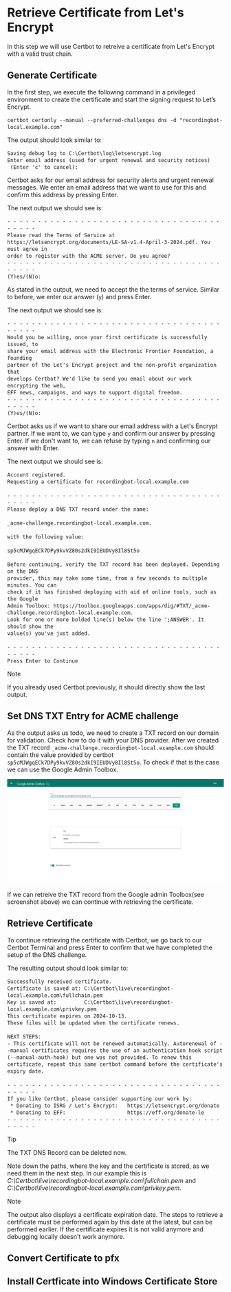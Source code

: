 # Retrieve Certificate from Let's Encrypt

In this step we will use Certbot to retreive a certificate from Let's Encrypt with a valid trust
chain.

## Generate Certificate

In the first step, we execute the following command in a privileged environment to create the
certificate and start the signing request to Let’s Encrypt.

``` pwsh
certbot certonly --manual --preferred-challenges dns -d "recordingbot-local.example.com"
```

The output should look similar to:

``` text
Saving debug log to C:\Certbot\log\letsencrypt.log
Enter email address (used for urgent renewal and security notices)
 (Enter 'c' to cancel):
```

Certbot asks for our email address for security alerts and urgent renewal messages. We enter an
email address that we want to use for this and confirm this address by pressing Enter.

The next output we should see is:

``` text
- - - - - - - - - - - - - - - - - - - - - - - - - - - - - - - - - - - - - - - -
Please read the Terms of Service at
https://letsencrypt.org/documents/LE-SA-v1.4-April-3-2024.pdf. You must agree in
order to register with the ACME server. Do you agree?
- - - - - - - - - - - - - - - - - - - - - - - - - - - - - - - - - - - - - - - -
(Y)es/(N)o:
```

As stated in the output, we need to accept the the terms of service. Similar to before, we enter our
answer (`y`) and press Enter.

The next output we should see is:

``` text
- - - - - - - - - - - - - - - - - - - - - - - - - - - - - - - - - - - - - - - -
Would you be willing, once your first certificate is successfully issued, to
share your email address with the Electronic Frontier Foundation, a founding
partner of the Let's Encrypt project and the non-profit organization that
develops Certbot? We'd like to send you email about our work encrypting the web,
EFF news, campaigns, and ways to support digital freedom.
- - - - - - - - - - - - - - - - - - - - - - - - - - - - - - - - - - - - - - - -
(Y)es/(N)o:
```

Certbot asks us if we want to share our email address with a Let's Encrypt partner. If we want to,
we can type `y` and confirm our answer by pressing Enter. If we don't want to, we can refuse by
typing `n` and confirming our answer with Enter.

The next output we should see is:

``` text
Account registered.
Requesting a certificate for recordingbot-local.example.com

- - - - - - - - - - - - - - - - - - - - - - - - - - - - - - - - - - - - - - - -
Please deploy a DNS TXT record under the name:

_acme-challenge.recordingbot-local.example.com.

with the following value:

sp5cMJWgqECk7DPy9kvVZ80s2dkI9IEUDVy8Il8St5o

Before continuing, verify the TXT record has been deployed. Depending on the DNS
provider, this may take some time, from a few seconds to multiple minutes. You can
check if it has finished deploying with aid of online tools, such as the Google
Admin Toolbox: https://toolbox.googleapps.com/apps/dig/#TXT/_acme-challenge.recordingbot-local.example.com.
Look for one or more bolded line(s) below the line ';ANSWER'. It should show the
value(s) you've just added.

- - - - - - - - - - - - - - - - - - - - - - - - - - - - - - - - - - - - - - - -
Press Enter to Continue
```

> [!NOTE]  
> If you already used Certbot previously, it should directly show the last output.

## Set DNS TXT Entry for ACME challenge

As the output asks us todo, we need to create a TXT record on our domain for validation. Check how
to do it with your DNS provider. After we created the TXT record `_acme-challenge.recordingbot-local.example.com`
should contain the value provided by certbot `sp5cMJWgqECk7DPy9kvVZ80s2dkI9IEUDVy8Il8St5o`. To check
if that is the case we can use the Google Admin Toolbox.

![Screenshot from Google Admin Toolbox](../../images/screenshot-google-admin-toolbox.png)

If we can retreive the TXT record from the Google admin Toolbox(see screenshot above) we can
continue with retrieving the certificate.

## Retrieve Certificate

To continue retrieving the certificate with Certbot, we go back to our Certbot Terminal and press
Enter to confirm that we have completed the setup of the DNS challenge.

The resulting output should look similar to:

``` text
Successfully received certificate.
Certificate is saved at: C:\Certbot\live\recordingbot-local.example.com\fullchain.pem
Key is saved at:         C:\Certbot\live\recordingbot-local.example.com\privkey.pem
This certificate expires on 2024-10-13.
These files will be updated when the certificate renews.

NEXT STEPS:
- This certificate will not be renewed automatically. Autorenewal of --manual certificates requires the use of an authentication hook script (--manual-auth-hook) but one was not provided. To renew this certificate, repeat this same certbot command before the certificate's expiry date.

- - - - - - - - - - - - - - - - - - - - - - - - - - - - - - - - - - - - - - - -
If you like Certbot, please consider supporting our work by:
 * Donating to ISRG / Let's Encrypt:   https://letsencrypt.org/donate
 * Donating to EFF:                    https://eff.org/donate-le
- - - - - - - - - - - - - - - - - - - - - - - - - - - - - - - - - - - - - - - -
```

> [!TIP]
> The TXT DNS Record can be deleted now.

Note down the paths, where the key and the certificate is stored, as we need them in the next step.
In our example this is _C:\Certbot\live\recordingbot-local.example.com\fullchain.pem_ and
_C:\Certbot\live\recordingbot-local.example.com\privkey.pem_.

> [!NOTE]  
> The output also displays a certificate expiration date. The steps to retrieve a certificate must
> be performed again by this date at the latest, but can be performed earlier. If the certificate
> expires it is not valid anymore and debugging locally doesn't work anymore.

## Convert Certificate to pfx

## Install Certficate into Windows Certificate Store
